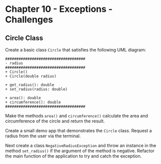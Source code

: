 # Chapter 10 - Exceptions - Challenges

## Circle Class

Create a basic class `Circle` that satisfies the following UML diagram:

```uml
####################################
- radius
####################################
+ Circle()
+ Circle(double radius)

+ get_radius(): double
+ set_radius(radius: double)

+ area(): double
+ circumference(): double
####################################
```

Make the methods `area()` and `circumference()` calculate the area and circumference of the circle and return the result.

Create a small demo app that demonstrates the `Circle` class. Request a radius from the user via the terminal.

Next create a class `NegativeRadiusException` and throw an instance in the method `set_radius()` if the argument of the method is negative. Refactor the main function of the application to try and catch the exception.